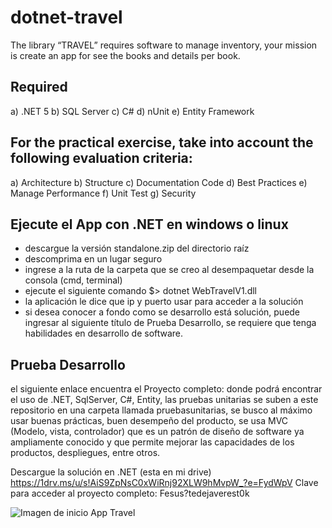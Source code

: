 # dotnet-travel
The library “TRAVEL” requires software to manage inventory, your mission is create an app for see the books and details per book.

## Required 

a)	.NET 5
b)	SQL Server 
c)	C#
d)	nUnit
e)	Entity Framework

## For the practical exercise, take into account the following evaluation criteria:

a)	Architecture 
b)	Structure
c)	Documentation Code
d)	Best Practices
e)	Manage Performance
f)	Unit Test 
g)	Security

## Ejecute el App con .NET en windows o linux

- descargue la versión standalone.zip del directorio raíz
- descomprima en un lugar seguro
- ingrese a la ruta de la carpeta que se creo al desempaquetar desde la consola (cmd, terminal)
- ejecute el siguiente comando $> dotnet WebTravelV1.dll 
- la aplicación le dice que ip y puerto usar para acceder a la solución
- si desea conocer a fondo como se desarrollo está solución, puede ingresar al siguiente título de Prueba Desarrollo, se requiere que tenga habilidades en desarrollo de software.

## Prueba Desarrollo

el siguiente enlace encuentra el Proyecto completo: donde podrá encontrar el uso de .NET, SqlServer, C#, Entity, las pruebas unitarias se suben a este repositorio en una carpeta llamada pruebasunitarias, se busco al máximo usar buenas prácticas, buen desempeño del producto, se usa MVC (Modelo, vista, controlador) que es un patrón de diseño de software ya ampliamente conocido y que permite mejorar las capacidades de los productos, despliegues, entre otros.

Descargue la solución en .NET (esta en mi drive)
https://1drv.ms/u/s!AiS9ZpNsC0xWiRnj92XLW9hMvpW_?e=FydWpV
Clave para acceder al proyecto completo: Fesus?tedejaverest0k

![Imagen de inicio App Travel](https://dsm01pap005files.storage.live.com/y4m_Y1ccmO3J72JQ5na5yf5Ru3ZiNFV63ussH02yVqEU9B6IKEvAKgOaIZSMBjzj1bqt2_S0c9MCalgoaxLTBOkiOJVqcg7rxPywN-XwewTM5taNaX7Z-duyhw3VKUDQp4OO_38yOzzZ2hDIUf6FWf7xMMqYueXzIaYtDHLXuCqEIbqmJq6ZFBMyhp21WH70p6J?encodeFailures=1&width=957&height=609)

